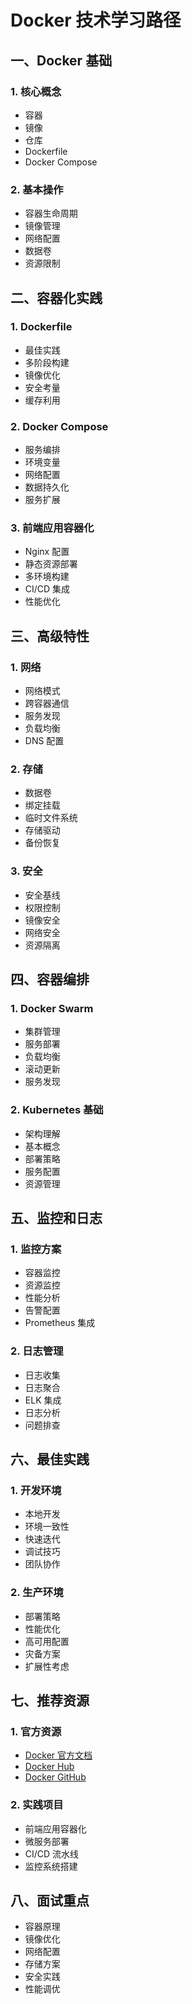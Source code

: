 # Docker 技术学习路径

## 一、Docker 基础
### 1. 核心概念
- 容器
- 镜像
- 仓库
- Dockerfile
- Docker Compose

### 2. 基本操作
- 容器生命周期
- 镜像管理
- 网络配置
- 数据卷
- 资源限制

## 二、容器化实践
### 1. Dockerfile
- 最佳实践
- 多阶段构建
- 镜像优化
- 安全考量
- 缓存利用

### 2. Docker Compose
- 服务编排
- 环境变量
- 网络配置
- 数据持久化
- 服务扩展

### 3. 前端应用容器化
- Nginx 配置
- 静态资源部署
- 多环境构建
- CI/CD 集成
- 性能优化

## 三、高级特性
### 1. 网络
- 网络模式
- 跨容器通信
- 服务发现
- 负载均衡
- DNS 配置

### 2. 存储
- 数据卷
- 绑定挂载
- 临时文件系统
- 存储驱动
- 备份恢复

### 3. 安全
- 安全基线
- 权限控制
- 镜像安全
- 网络安全
- 资源隔离

## 四、容器编排
### 1. Docker Swarm
- 集群管理
- 服务部署
- 负载均衡
- 滚动更新
- 服务发现

### 2. Kubernetes 基础
- 架构理解
- 基本概念
- 部署策略
- 服务配置
- 资源管理

## 五、监控和日志
### 1. 监控方案
- 容器监控
- 资源监控
- 性能分析
- 告警配置
- Prometheus 集成

### 2. 日志管理
- 日志收集
- 日志聚合
- ELK 集成
- 日志分析
- 问题排查

## 六、最佳实践
### 1. 开发环境
- 本地开发
- 环境一致性
- 快速迭代
- 调试技巧
- 团队协作

### 2. 生产环境
- 部署策略
- 性能优化
- 高可用配置
- 灾备方案
- 扩展性考虑

## 七、推荐资源
### 1. 官方资源
- [Docker 官方文档](https://docs.docker.com/)
- [Docker Hub](https://hub.docker.com/)
- [Docker GitHub](https://github.com/docker)

### 2. 实践项目
- 前端应用容器化
- 微服务部署
- CI/CD 流水线
- 监控系统搭建

## 八、面试重点
- 容器原理
- 镜像优化
- 网络配置
- 存储方案
- 安全实践
- 性能调优 